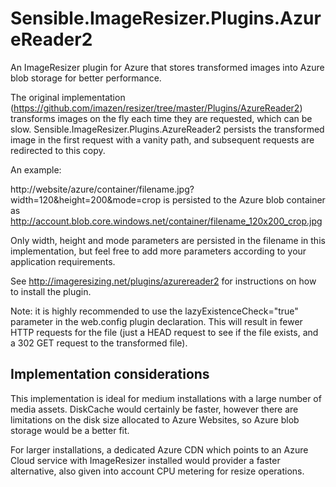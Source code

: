 Sensible.ImageResizer.Plugins.AzureReader2
==========================================

An ImageResizer plugin for Azure that stores transformed images into Azure blob storage for better performance.

The original implementation (https://github.com/imazen/resizer/tree/master/Plugins/AzureReader2) transforms images on the fly each time they are requested, which can be slow. Sensible.ImageResizer.Plugins.AzureReader2 persists the transformed image in the first request with a vanity path, and subsequent requests are redirected to this copy. 

An example:

http://website/azure/container/filename.jpg?width=120&height=200&mode=crop is persisted to the Azure blob container as http://account.blob.core.windows.net/container/filename_120x200_crop.jpg

Only width, height and mode parameters are persisted in the filename in this implementation, but feel free to add more parameters according to your application requirements. 

See http://imageresizing.net/plugins/azurereader2 for instructions on how to install the plugin.

Note: it is highly recommended to use the lazyExistenceCheck="true" parameter in the web.config plugin declaration. This will result in fewer HTTP requests for the file (just a HEAD request to see if the file exists, and a 302 GET request to the transformed file).

Implementation considerations
-----------------------------

This implementation is ideal for medium installations with a large number of media assets. DiskCache would certainly be faster, however there are limitations on the disk size allocated to Azure Websites, so Azure blob storage would be a better fit.

For larger installations, a dedicated Azure CDN which points to an Azure Cloud service with ImageResizer installed would provider a faster alternative, also given into account CPU metering for resize operations.
